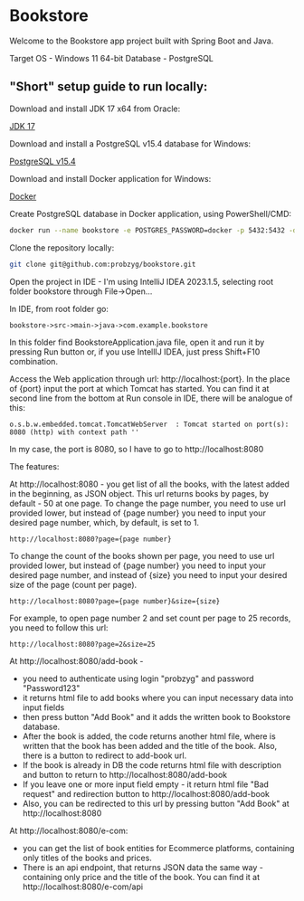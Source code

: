 # Bookstore
Welcome to the Bookstore app project built with Spring Boot and Java.

Target OS - Windows 11 64-bit
Database - PostgreSQL 

## "Short" setup guide to run locally:

Download and install JDK 17 x64 from Oracle:


[JDK 17](https://download.oracle.com/java/17/latest/jdk-17_windows-x64_bin.exe)


Download and install a PostgreSQL v15.4 database for Windows:


[PostgreSQL v15.4](https://sbp.enterprisedb.com/getfile.jsp?fileid=1258649)


Download and install Docker application for Windows:


[Docker](https://desktop.docker.com/win/main/amd64/Docker%20Desktop%20Installer.exe?utm_source=docker&utm_medium=webreferral&utm_campaign=dd-smartbutton&utm_location=module)


Create PostgreSQL database in Docker application, using PowerShell/CMD:

```bash
docker run --name bookstore -e POSTGRES_PASSWORD=docker -p 5432:5432 -d postgres
```

Clone the repository locally:

```bash
git clone git@github.com:probzyg/bookstore.git
```

Open the project in IDE - I'm using IntelliJ IDEA 2023.1.5, selecting root folder bookstore through File->Open...

In IDE, from root folder go:

```
bookstore->src->main->java->com.example.bookstore
```

In this folder find BookstoreApplication.java file, open it and run it by pressing Run button or, 
if you use IntellIJ IDEA, just press Shift+F10 combination.

Access the Web application through url: http://localhost:{port}. In the place of {port} input the port at which Tomcat has started.
You can find it at second line from the bottom at Run console in IDE, there will be analogue of this:

```
o.s.b.w.embedded.tomcat.TomcatWebServer  : Tomcat started on port(s): 8080 (http) with context path ''
```

In my case, the port is 8080, so I have to go to http://localhost:8080


The features:

At http://localhost:8080 - you get list of all the books, with the latest added in the beginning, as JSON object.
This url returns books by pages, by default - 50 at one page. 
To change the page number, you need to use url provided lower, but instead of {page number} you need to input your desired
page number, which, by default, is set to 1.

```
http://localhost:8080?page={page number}
``` 

To change the count of the books shown per page, you need to use url provided lower, but instead of {page number} you need to input your desired
page number, and instead of {size} you need to input your desired size of the page (count per page).

```
http://localhost:8080?page={page number}&size={size}
```

For example, to open page number 2 and set count per page to 25 records, you need to follow this url:

```
http://localhost:8080?page=2&size=25
```


At http://localhost:8080/add-book - 
- you need to authenticate using login "probzyg" and password "Password123"
- it returns html file to add books where you can input necessary data into input fields
- then press button "Add Book" and it adds the written book to Bookstore database. 
- After the book is added, the code returns another html file, where is written that the book has been added and the title of the book. 
Also, there is a button to redirect to add-book url. 
- If the book is already in DB the code returns html file with description and button to return to http://localhost:8080/add-book
- If you leave one or more input field empty - it return html file "Bad request" and redirection button to http://localhost:8080/add-book
- Also, you can be redirected to this url by pressing button "Add Book" at http://localhost:8080


At http://localhost:8080/e-com: 
- you can get the list of book entities for Ecommerce platforms, containing only titles of the books and prices.
- There is an api endpoint, that returns JSON data the same way - containing only price and the title of the book. 
You can find it at http://localhost:8080/e-com/api